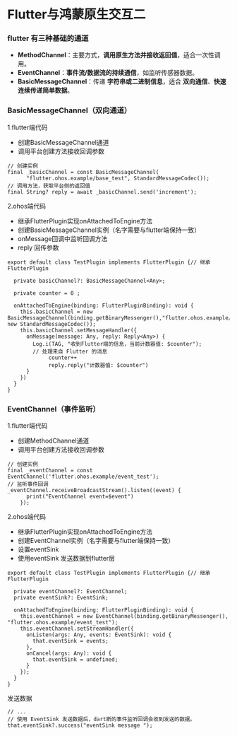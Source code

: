 # Flutter与鸿蒙原生交互二

### flutter 有三种基础的通道

- **MethodChannel**：主要方式，**调用原生方法并接收返回值**，适合一次性调用。
- **EventChannel**：**事件流/数据流的持续通信**，如监听传感器数据。
- **BasicMessageChannel**：传递 **字符串或二进制信息**，适合 **双向通信**、**快速连续传递简单数据**。

### BasicMessageChannel（双向通道）

1.flutter端代码

- 创建BasicMessageChannel通道
- 调用平台创建方法接收回调参数

```
// 创建实例
final _basicChannel = const BasicMessageChannel(
      "flutter.ohos.example/base_test", StandardMessageCodec());
// 调用方法，获取平台侧的返回值
final String? reply = await _basicChannel.send('increment');
```

2.ohos端代码

- 继承FlutterPlugin实现onAttachedToEngine方法
- 创建BasicMessageChannel实例（名字需要与flutter端保持一致）
- onMessage回调中监听回调方法
- reply 回传参数

```
export default class TestPlugin implements FlutterPlugin {// 继承FlutterPlugin
  
  private basicChannel?: BasicMessageChannel<Any>;
  
  private counter = 0 ;
  
  onAttachedToEngine(binding: FlutterPluginBinding): void {
  	this.basicChannel = new BasicMessageChannel(binding.getBinaryMessenger(),"flutter.ohos.example/base_test", new StandardMessageCodec());
    this.basicChannel.setMessageHandler({
      onMessage(message: Any, reply: Reply<Any>) {
        Log.i(TAG, "收到Flutter端的信息，当前计数器值: $counter");
        // 处理来自 Flutter 的消息
             counter++
             reply.reply("计数器值: $counter")
      }
    })
  }
}
```



### EventChannel（事件监听）

1.flutter端代码

- 创建MethodChannel通道
- 调用平台创建方法接收回调参数

```
// 创建实例
final _eventChannel = const EventChannel('flutter.ohos.example/event_test');
// 监听事件回调
_eventChannel.receiveBroadcastStream().listen((event) {
	  print("EventChannel event=$event")
    });
```

2.ohos端代码

- 继承FlutterPlugin实现onAttachedToEngine方法
- 创建EventChannel实例（名字需要与flutter端保持一致）
- 设置eventSink 
- 使用eventSink 发送数据到flutter层

```
export default class TestPlugin implements FlutterPlugin {// 继承FlutterPlugin
  
  private eventChannel?: EventChannel;
  private eventSink?: EventSink;
  
  onAttachedToEngine(binding: FlutterPluginBinding): void {
  	this.eventChannel = new EventChannel(binding.getBinaryMessenger(), "flutter.ohos.example/event_test");
    this.eventChannel.setStreamHandler({
      onListen(args: Any, events: EventSink): void {
        that.eventSink = events;
      },
      onCancel(args: Any): void {
        that.eventSink = undefined;
      }
    });
  }
}
```



发送数据

```
// ...
// 使用 EventSink 发送数据后，dart断的事件监听回调会收到发送的数据。
that.eventSink?.success("eventSink message ");
```

